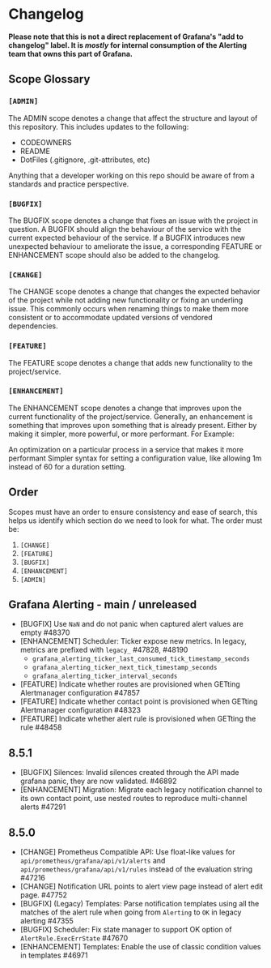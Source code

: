 # Changelog

**Please note that this is not a direct replacement of Grafana's "add to changelog" label. It is _mostly_ for internal consumption of the Alerting team that owns this part of Grafana.**

## Scope Glossary

### `[ADMIN]`
The ADMIN scope denotes a change that affect the structure and layout of this repository. This includes updates to the following:

- CODEOWNERS
- README
- DotFiles (.gitignore, .git-attributes, etc)

Anything that a developer working on this repo should be aware of from a standards and practice perspective.

### `[BUGFIX]`

The BUGFIX scope denotes a change that fixes an issue with the project in question. A BUGFIX should align the behaviour of the service with the current expected behaviour of the service. If a BUGFIX introduces new unexpected behaviour to ameliorate the issue, a corresponding FEATURE or ENHANCEMENT scope should also be added to the changelog.

### `[CHANGE]`

The CHANGE scope denotes a change that changes the expected behavior of the project while not adding new functionality or fixing an underling issue. This commonly occurs when renaming things to make them more consistent or to accommodate updated versions of vendored dependencies.

### `[FEATURE]`

The FEATURE scope denotes a change that adds new functionality to the project/service.

### `[ENHANCEMENT]`

The ENHANCEMENT scope denotes a change that improves upon the current functionality of the project/service. Generally, an enhancement is something that improves upon something that is already present. Either by making it simpler, more powerful, or more performant. For Example:

An optimization on a particular process in a service that makes it more performant
Simpler syntax for setting a configuration value, like allowing 1m instead of 60 for a duration setting.

## Order

Scopes must have an order to ensure consistency and ease of search, this helps us identify which section do we need to look for what. The order must be:

1. `[CHANGE]`
2. `[FEATURE]`
3. `[BUGFIX]`
4. `[ENHANCEMENT]`
5. `[ADMIN]`


## Grafana Alerting - main / unreleased

- [BUGFIX] Use `NaN` and do not panic when captured alert values are empty #48370 
- [ENHANCEMENT] Scheduler: Ticker expose new metrics. In legacy, metrics are prefixed with `legacy_` #47828, #48190
  - `grafana_alerting_ticker_last_consumed_tick_timestamp_seconds`
  - `grafana_alerting_ticker_next_tick_timestamp_seconds`
  - `grafana_alerting_ticker_interval_seconds`
- [FEATURE] Indicate whether routes are provisioned when GETting Alertmanager configuration #47857
- [FEATURE] Indicate whether contact point is provisioned when GETting Alertmanager configuration #48323
- [FEATURE] Indicate whether alert rule is provisioned when GETting the rule #48458

## 8.5.1

- [BUGFIX] Silences: Invalid silences created through the API made grafana panic, they are now validated. #46892
- [ENHANCEMENT] Migration: Migrate each legacy notification channel to its own contact point, use nested routes to reproduce multi-channel alerts #47291

## 8.5.0

- [CHANGE] Prometheus Compatible API: Use float-like values for `api/prometheus/grafana/api/v1/alerts` and `api/prometheus/grafana/api/v1/rules` instead of the evaluation string #47216
- [CHANGE] Notification URL points to alert view page instead of alert edit page. #47752
- [BUGFIX] (Legacy) Templates: Parse notification templates using all the matches of the alert rule when going from `Alerting` to `OK` in legacy alerting #47355
- [BUGFIX] Scheduler: Fix state manager to support OK option of `AlertRule.ExecErrState` #47670
- [ENHANCEMENT] Templates: Enable the use of classic condition values in templates #46971

